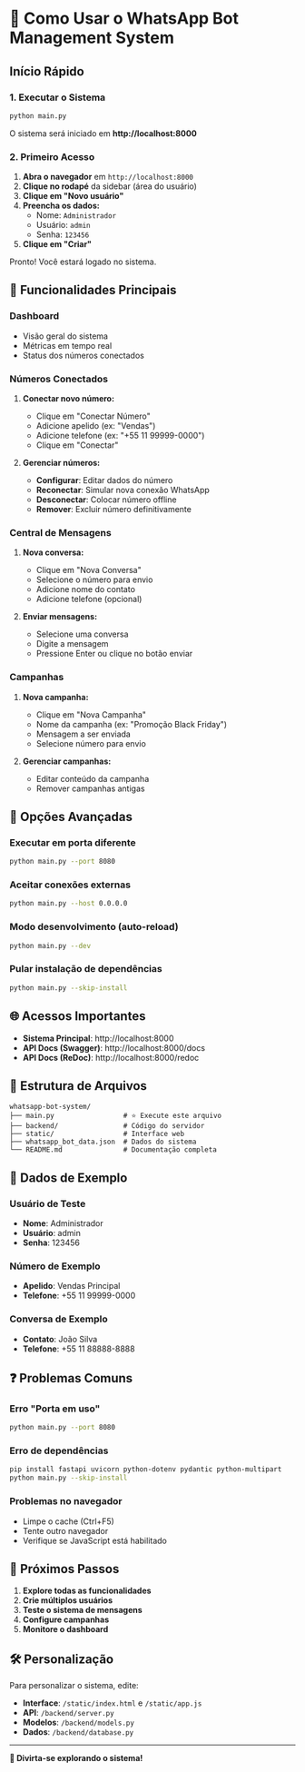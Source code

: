 # 🚀 Como Usar o WhatsApp Bot Management System

## Início Rápido

### 1. Executar o Sistema

```bash
python main.py
```

O sistema será iniciado em **http://localhost:8000**

### 2. Primeiro Acesso

1. **Abra o navegador** em `http://localhost:8000`
2. **Clique no rodapé** da sidebar (área do usuário)
3. **Clique em "Novo usuário"**
4. **Preencha os dados:**
   - Nome: `Administrador`
   - Usuário: `admin`
   - Senha: `123456`
5. **Clique em "Criar"**

Pronto! Você estará logado no sistema.

## 📱 Funcionalidades Principais

### Dashboard
- Visão geral do sistema
- Métricas em tempo real
- Status dos números conectados

### Números Conectados
1. **Conectar novo número:**
   - Clique em "Conectar Número"
   - Adicione apelido (ex: "Vendas")
   - Adicione telefone (ex: "+55 11 99999-0000")
   - Clique em "Conectar"

2. **Gerenciar números:**
   - **Configurar**: Editar dados do número
   - **Reconectar**: Simular nova conexão WhatsApp
   - **Desconectar**: Colocar número offline
   - **Remover**: Excluir número definitivamente

### Central de Mensagens
1. **Nova conversa:**
   - Clique em "Nova Conversa"
   - Selecione o número para envio
   - Adicione nome do contato
   - Adicione telefone (opcional)

2. **Enviar mensagens:**
   - Selecione uma conversa
   - Digite a mensagem
   - Pressione Enter ou clique no botão enviar

### Campanhas
1. **Nova campanha:**
   - Clique em "Nova Campanha"
   - Nome da campanha (ex: "Promoção Black Friday")
   - Mensagem a ser enviada
   - Selecione número para envio

2. **Gerenciar campanhas:**
   - Editar conteúdo da campanha
   - Remover campanhas antigas

## 🔧 Opções Avançadas

### Executar em porta diferente
```bash
python main.py --port 8080
```

### Aceitar conexões externas
```bash
python main.py --host 0.0.0.0
```

### Modo desenvolvimento (auto-reload)
```bash
python main.py --dev
```

### Pular instalação de dependências
```bash
python main.py --skip-install
```

## 🌐 Acessos Importantes

- **Sistema Principal**: http://localhost:8000
- **API Docs (Swagger)**: http://localhost:8000/docs
- **API Docs (ReDoc)**: http://localhost:8000/redoc

## 📁 Estrutura de Arquivos

```
whatsapp-bot-system/
├── main.py                 # ⭐ Execute este arquivo
├── backend/                # Código do servidor
├── static/                 # Interface web
├── whatsapp_bot_data.json  # Dados do sistema
└── README.md               # Documentação completa
```

## 🔑 Dados de Exemplo

### Usuário de Teste
- **Nome**: Administrador
- **Usuário**: admin
- **Senha**: 123456

### Número de Exemplo
- **Apelido**: Vendas Principal
- **Telefone**: +55 11 99999-0000

### Conversa de Exemplo
- **Contato**: João Silva
- **Telefone**: +55 11 88888-8888

## ❓ Problemas Comuns

### Erro "Porta em uso"
```bash
python main.py --port 8080
```

### Erro de dependências
```bash
pip install fastapi uvicorn python-dotenv pydantic python-multipart
python main.py --skip-install
```

### Problemas no navegador
- Limpe o cache (Ctrl+F5)
- Tente outro navegador
- Verifique se JavaScript está habilitado

## 🎯 Próximos Passos

1. **Explore todas as funcionalidades**
2. **Crie múltiplos usuários**
3. **Teste o sistema de mensagens**
4. **Configure campanhas**
5. **Monitore o dashboard**

## 🛠️ Personalização

Para personalizar o sistema, edite:
- **Interface**: `/static/index.html` e `/static/app.js`
- **API**: `/backend/server.py`
- **Modelos**: `/backend/models.py`
- **Dados**: `/backend/database.py`

---

**🎉 Divirta-se explorando o sistema!**